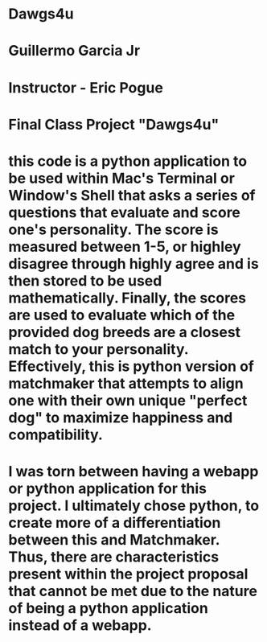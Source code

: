 # Dawgs4u
# Guillermo Garcia Jr
# Instructor - Eric Pogue
# Final Class Project "Dawgs4u"
# this code is a python application to be used within Mac's Terminal or Window's Shell that asks a series of questions that evaluate and score one's personality. The score is measured between 1-5, or highley disagree through highly agree and is then stored to be used mathematically. Finally, the scores are used to evaluate which of the provided dog breeds are a closest match to your personality. Effectively, this is python version of matchmaker that attempts to align one with their own unique "perfect dog" to maximize happiness and compatibility. 
# I was torn between having a webapp or python application for this project. I ultimately chose python, to create more of a differentiation between this and Matchmaker. Thus, there are characteristics present within the project proposal that cannot be met due to the nature of being a python application instead of a webapp.